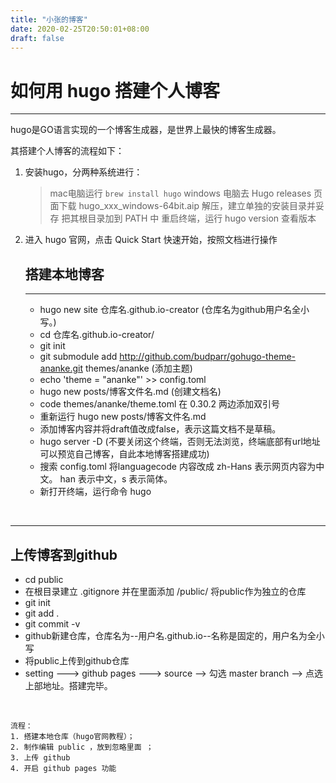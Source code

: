 ```yaml
---
title: "小张的博客"
date: 2020-02-25T20:50:01+08:00
draft: false
---
```


# 如何用 hugo 搭建个人博客

<hr>

hugo是GO语言实现的一个博客生成器，是世界上最快的博客生成器。

其搭建个人博客的流程如下：

1. 安装hugo，分两种系统进行：
    > mac电脑运行  `brew install hugo`
    > windows 电脑去 Hugo releases 页面下载 hugo_xxx_windows-64bit.aip
    > 解压，建立单独的安装目录并妥存
    > 把其根目录加到 PATH 中
    > 重启终端，运行 hugo version 查看版本
2. 进入 hugo 官网，点击 Quick Start 快速开始，按照文档进行操作 <br>
   
   ## 搭建本地博客 
   

   <hr>


    - hugo new site 仓库名.github.io-creator (仓库名为github用户名全小写。)
    - cd 仓库名.github.io-creator/
    - git init
    - git submodule add http://github.com/budparr/gohugo-theme-ananke.git themes/ananke  (添加主题)
    - echo 'theme = "ananke"' >> config.toml
    - hugo new posts/博客文件名.md (创建文档名)
    - code themes/ananke/theme.toml  在 0.30.2 两边添加双引号
    - 重新运行 hugo new posts/博客文件名.md
    - 添加博客内容并将draft值改成false，表示这篇文档不是草稿。
    - hugo server -D (不要关闭这个终端，否则无法浏览，终端底部有url地址可以预览自己博客，自此本地博客搭建成功)
    - 搜索 config.toml 将languagecode 内容改成 zh-Hans 表示网页内容为中文。 han 表示中文，s 表示简体。
    - 新打开终端，运行命令 hugo
  <br>

  <hr>

  ## 上传博客到github

  - cd public
  - 在根目录建立 .gitignore 并在里面添加 /public/ 将public作为独立的仓库
  - git init
  - git add .
  - git commit -v
  - github新建仓库，仓库名为--用户名.github.io--名称是固定的，用户名为全小写
  - 将public上传到github仓库
  - setting ---> github pages ---> source --> 勾选 master branch --> 点选上部地址。搭建完毕。

   <br>
 
    流程：
    1. 搭建本地仓库（hugo官网教程）；
    2. 制作编辑 public ，放到忽略里面 ；
    3. 上传 github
    4. 开启 github pages 功能

   